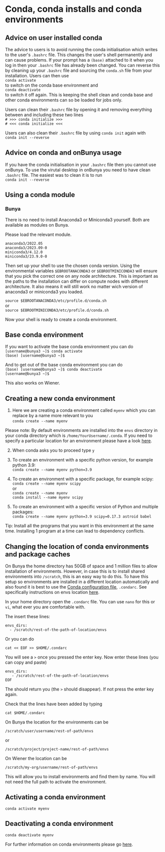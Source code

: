 # Conda, conda installs and conda environments

## Advice on user installed conda

The advice to users is to avoid running the conda initialisation which writes to the user's `.bashrc` file. This changes the user's shell permanently and can cause problems. If your prompt has a `(base)` attached to it when you log in then your `.bashrc` file has already been changed. You can reverse this by cleaning up your `.bashrc` file and sourcing the `conda.sh` file from your installation. Users can then use<br>
`conda activate`<br> 
to switch on the conda base environment and<br>
`conda deactivate` <br>
to switch it off again.
This is keeping the shell clean and conda base and other conda environments can so be loaded for jobs only.

Users can clean their `.bashrc` file by opening it and removing everything between and including these two lines<br>
`# >>> conda initialize >>>`<br>
`# <<< conda initialize <<<`<br>

Users can also clean their `.bashrc` file by using `conda init` again with <br>
`conda init --reverse`<br>


## Advice on conda and onBunya usage

If you have the conda initialisation in your `.bashrc` file then you cannot use onBunya. To use the virutal desktop in onBunya you need to have clean `.bashrc` file. The easiest was to clean it is to run <br>
`conda init --reverse`<br>


## Using a conda module

### Bunya

There is no need to install Anaconda3 or Miniconda3 yourself. Both are available as modules on Bunya. 

Please load the relevant module. 

```
anaconda3/2022.05
anaconda3/2023.09-0
miniconda3/4.12.0
miniconda3/23.9.0-0
```
Then set up your shell to use the chosen conda version. Using the environmental variables `$EBROOTANACONDA3` or `$EBROOTMINICONDA3` will ensure that you pick the correct one on any node architecture. This is important as the paths to the installation can differ on compute nodes with different architecture. It also means it will still work no matter wich version of anaconda3 or miniconda3 you loaded.

`source $EBROOTANACONDA3/etc/profile.d/conda.sh`<br>
or<br>
`source $EBROOTMINICONDA3/etc/profile.d/conda.sh`<br>

Now your shell is ready to create a conda environment.

## Base conda environment

If you want to activate the base conda environment you can do<br>
`[username@bunya3 ~]$ conda activate`<br>
`(base) [username@bunya3 ~]$`<br> 

And to get out of the base conda environment you can do<br>
`(base) [username@bunya3 ~]$ conda deactivate`<br>
`[username@bunya3 ~]$`<br>

This also works on Wiener.

## Creating a new conda environment

1. Here we are creating a conda environment called `myenv` which you can replace by a name more relevant to you<br>
`conda create --name myenv`

Please note: By default environments are installed into the `envs` directory in your conda directory which is `/home/YourUsername/.conda`. If you need to specify a particular location for an environment please have a look [here](https://conda.io/projects/conda/en/latest/user-guide/tasks/manage-environments.html#specifying-location).

2. When conda asks you to proceed type `y`

3. To create an environment with a specific python version, for example python 3.9:<br>
`conda create --name myenv python=3.9`

4. To create an environment with a specific package, for example scipy:<br>
`conda create --name myenv scipy`<br>
or<br>
`conda create --name myenv`<br>
`conda install --name myenv scipy`<br>

5.  To create an environment with a specific version of Python and multiple packages:<br>
`conda create --name myenv python=3.9 scipy=0.17.3 astroid babel`

Tip: Install all the programs that you want in this environment at the same time. Installing 1 program at a time can lead to dependency conflicts.

## Changing the location of conda environments and package caches

On Bunya the home directory has 50GB of space and 1 million files to allow installation of environments. However, in case this is to install shared environments into `/scratch`, this is an easy way to do this. To have this setup so environments are installed in a different location automatically and also found it is best to use the [Conda configuration file](https://docs.conda.io/projects/conda/en/latest/user-guide/configuration/use-condarc.html), `.condarc`. See specifically instructions on envs location [here](https://docs.conda.io/projects/conda/en/latest/user-guide/configuration/use-condarc.html#specify-environment-directories-envs-dirs).

In your home directory open the `.condarc` file. You can use `nano` for this or `vi`, what ever you are comfortable with.

The insert these lines:

```
envs_dirs:
  - /scratch/rest-of-the-path-of-location/envs
```
Or you can do 

```
cat << EOF >> $HOME/.condarc

```
You will see a `>` once you pressed the enter key. Now enter these lines (you can copy and paste)

```
envs_dirs:
   - /scratch/rest-of-the-path-of-location/envs
EOF

```
The should return you (the `>` should disappear). If not press the enter key again.

Check that the lines have been added by typing

`cat $HOME/.condarc`

On Bunya the location for the environments can be

`/scratch/user/username/rest-of-path/envs`

or

`/scratch/project/project-name/rest-of-path/envs`

On Wiener the location can be 

`/scratch/my-org/username/rest-of-path/envs`

This will allow you to install environments and find them by name. You will not need the full path to activate the environment.

## Activating a conda environment

`conda activate myenv`

## Deactivating a conda environment

`conda deactivate myenv`

For further information on conda environments please go [here](https://conda.io/projects/conda/en/latest/user-guide/tasks/manage-environments.html#).












